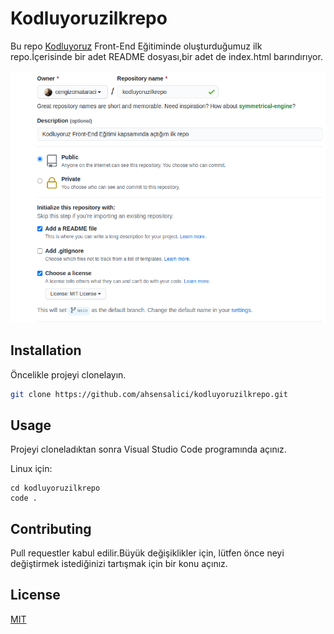 # Kodluyoruzilkrepo
 Bu repo [Kodluyoruz](https://www.kodluyoruz.org)  Front-End Eğitiminde oluşturduğumuz ilk repo.İçerisinde bir adet README dosyası,bir adet de index.html barındırıyor.

![github](github.png)

## Installation
Öncelikle projeyi clonelayın.
```bash
git clone https://github.com/ahsensalici/kodluyoruzilkrepo.git
```

## Usage
Projeyi cloneladıktan sonra Visual Studio Code programında açınız.

Linux için:
```linux
cd kodluyoruzilkrepo
code .
```

## Contributing
Pull requestler kabul edilir.Büyük değişiklikler için, lütfen önce neyi değiştirmek istediğinizi tartışmak için bir konu açınız.

## License
[MIT](https://choosealicense.com/licenses/mit/)
